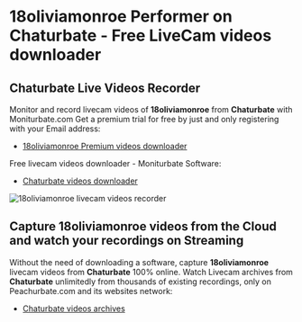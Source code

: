 # 18oliviamonroe Performer on Chaturbate - Free LiveCam videos downloader

## Chaturbate Live Videos Recorder

Monitor and record livecam videos of **18oliviamonroe** from **Chaturbate** with Moniturbate.com
Get a premium trial for free by just and only registering with your Email address:
* [18oliviamonroe Premium videos downloader](https://moniturbate.com/request-demo-licence-key.html)

Free livecam videos downloader - Moniturbate Software:
* [Chaturbate videos downloader](https://moniturbate.com/moniturbate-download-software.html)

![18oliviamonroe livecam videos recorder](https://peachurnet.com/templates/moniturbate-software.png)


## Capture 18oliviamonroe videos from the Cloud and watch your recordings on Streaming

Without the need of downloading a software, capture **18oliviamonroe** livecam videos from **Chaturbate** 100% online.
Watch Livecam archives from **Chaturbate** unlimitedly from thousands of existing recordings, only on Peachurbate.com and its websites network:
* [Chaturbate videos archives](https://peachurnet.com/)